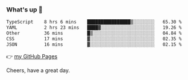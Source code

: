 ### What's up 👋

<!--START_SECTION:waka-->

```txt
TypeScript    8 hrs 6 mins    ████████████████▒░░░░░░░░   65.30 %
YAML          2 hrs 23 mins   ████▓░░░░░░░░░░░░░░░░░░░░   19.26 %
Other         36 mins         █▒░░░░░░░░░░░░░░░░░░░░░░░   04.84 %
CSS           17 mins         ▓░░░░░░░░░░░░░░░░░░░░░░░░   02.35 %
JSON          16 mins         ▓░░░░░░░░░░░░░░░░░░░░░░░░   02.15 %
```

<!--END_SECTION:waka-->

👉 [my GitHub Pages](https://ykzhukian.github.io)

Cheers, have a great day.

